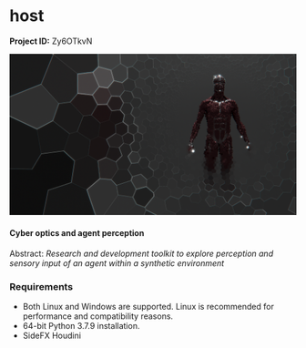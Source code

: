 # host

**Project ID:** Zy6OTkvN

![alt text](https://github.com/epochlab/host/blob/main/sample_01.png)

#### Cyber optics and agent perception
Abstract: *Research and development toolkit to explore perception and sensory input of an agent within a synthetic environment*

### Requirements

- Both Linux and Windows are supported. Linux is recommended for performance and compatibility reasons.
- 64-bit Python 3.7.9 installation.
- SideFX Houdini
